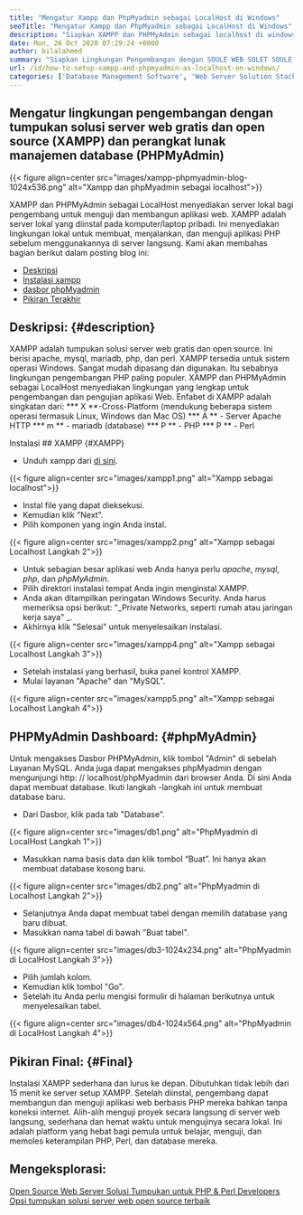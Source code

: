```yaml
---
title: "Mengatur Xampp dan PhpMyadmin sebagai LocalHost di Windows" 
seoTitle: "Mengatur Xampp dan PhpMyadmin sebagai LocalHost di Windows" 
description: "Siapkan XAMPP dan PHPMyAdmin sebagai localhost di windows. Buat lingkungan pengujian lokal Anda yang gratis dan open-source untuk menguji dan membangun aplikasi web." 
date: Mon, 26 Oct 2020 07:29:24 +0000
author: bilalahmed
summary: "Siapkan Lingkungan Pengembangan dengan SOULE WEB SOLET SOULE SOULD SOULD (XAMPP) dan Perangkat Lunak Manajemen Database (PHPMYADMIN)" 
url: /id/how-to-setup-xampp-and-phpmyadmin-as-localhost-on-windows/
categories: ['Database Management Software', 'Web Server Solution Stack']
---
```


## Mengatur lingkungan pengembangan dengan tumpukan solusi server web gratis dan open source (XAMPP) dan perangkat lunak manajemen database (PHPMyAdmin)

{{< figure align=center src="images/xampp-phpmyadmin-blog-1024x536.png" alt="Xampp dan phpMyadmin sebagai localhost">}}

XAMPP dan PHPMyAdmin sebagai LocalHost menyediakan server lokal bagi pengembang untuk menguji dan membangun aplikasi web. XAMPP adalah server lokal yang diinstal pada komputer/laptop pribadi. Ini menyediakan lingkungan lokal untuk membuat, menjalankan, dan menguji aplikasi PHP sebelum menggunakannya di server langsung.
Kami akan membahas bagian berikut dalam posting blog ini:
  * [Deskripsi][1]
  * [Instalasi xampp][2]
  * [dasbor phpMyadmin][3]
  * [Pikiran Terakhir][4]

## Deskripsi: {#description}
XAMPP adalah tumpukan solusi server web gratis dan open source. Ini berisi apache, mysql, mariadb, php, dan perl. XAMPP tersedia untuk sistem operasi Windows. Sangat mudah dipasang dan digunakan. Itu sebabnya lingkungan pengembangan PHP paling populer. XAMPP dan PHPMyAdmin sebagai LocalHost menyediakan lingkungan yang lengkap untuk pengembangan dan pengujian aplikasi Web.
Enfabet di XAMPP adalah singkatan dari:
  *** X **-Cross-Platform (mendukung beberapa sistem operasi termasuk Linux, Windows dan Mac OS)
  *** A ** - Server Apache HTTP
  *** m ** - mariadb (database)
  *** P ** - PHP
  *** P ** - Perl

Instalasi ## XAMPP {#XAMPP}
  * Unduh xampp dari [di sini][5].

{{< figure align=center src="images/xampp1.png" alt="Xampp sebagai localhost">}}

  * Instal file yang dapat dieksekusi.
  * Kemudian klik "Next".
  * Pilih komponen yang ingin Anda instal.

{{< figure align=center src="images/xampp2.png" alt="Xampp sebagai Localhost Langkah 2">}}

  * Untuk sebagian besar aplikasi web Anda hanya perlu _apache_, _mysql_, _php_, dan _phpMyAdmin_.
  * Pilih direktori instalasi tempat Anda ingin menginstal XAMPP.
  * Anda akan ditampilkan peringatan Windows Security. Anda harus memeriksa opsi berikut: "_Private Networks, seperti rumah atau jaringan kerja saya" _.
  * Akhirnya klik "Selesai" untuk menyelesaikan instalasi.

{{< figure align=center src="images/xampp4.png" alt="Xampp sebagai Localhost Langkah 3">}}

  * Setelah instalasi yang berhasil, buka panel kontrol XAMPP.
  * Mulai layanan "Apache" dan "MySQL".

{{< figure align=center src="images/xampp5.png" alt="Xampp sebagai Localhost Langkah 4">}}


## PHPMyAdmin Dashboard: {#phpMyAdmin}
Untuk mengakses Dasbor PHPMyAdmin, klik tombol "Admin" di sebelah Layanan MySQL. Anda juga dapat mengakses phpMyadmin dengan mengunjungi http: // localhost/phpMyadmin dari browser Anda. Di sini Anda dapat membuat database. Ikuti langkah -langkah ini untuk membuat database baru.
  * Dari Dasbor, klik pada tab "Database".

{{< figure align=center src="images/db1.png" alt="PhpMyadmin di LocalHost Langkah 1">}}

  * Masukkan nama basis data dan klik tombol “Buat”. Ini hanya akan membuat database kosong baru.

{{< figure align=center src="images/db2.png" alt="PhpMyadmin di Localhost Langkah 2">}}

  * Selanjutnya Anda dapat membuat tabel dengan memilih database yang baru dibuat.
  * Masukkan nama tabel di bawah "Buat tabel".

{{< figure align=center src="images/db3-1024x234.png" alt="PhpMyadmin di LocalHost Langkah 3">}}

  * Pilih jumlah kolom.
  * Kemudian klik tombol "Go".
  * Setelah itu Anda perlu mengisi formulir di halaman berikutnya untuk menyelesaikan tabel.

{{< figure align=center src="images/db4-1024x564.png" alt="PhpMyadmin di LocalHost Langkah 4">}}


## Pikiran Final: {#Final}
Instalasi XAMPP sederhana dan lurus ke depan. Dibutuhkan tidak lebih dari 15 menit ke server setup XAMPP. Setelah diinstal, pengembang dapat membangun dan menguji aplikasi web berbasis PHP mereka bahkan tanpa koneksi internet. Alih-alih menguji proyek secara langsung di server web langsung, sederhana dan hemat waktu untuk mengujinya secara lokal. Ini adalah platform yang hebat bagi pemula untuk belajar, menguji, dan memoles keterampilan PHP, Perl, dan database mereka.

## Mengeksplorasi:
[Open Source Web Server Solusi Tumpukan untuk PHP & Perl Developers][6]
[Opsi tumpukan solusi server web open source terbaik][7]

  
[1]: #description
[2]: #xampp
[3]: #phpmyadmin
[4]: #final
[5]: https://www.apachefriends.org/de/download.html
[6]: https://products.containerize.com/solution-stack/xampp
[7]: https://products.containerize.com/solution-stack/
